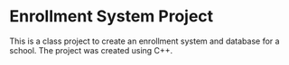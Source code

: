 # Enrollment System Project

This is a class project to create an enrollment system and database for a school. The project was created using C++.
